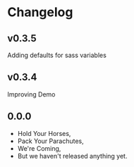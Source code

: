 Changelog
=========

## v0.3.5
Adding defaults for sass variables

## v0.3.4
Improving Demo

## 0.0.0

- Hold Your Horses,
- Pack Your Parachutes,
- We're Coming,
- But we haven't released anything yet.
